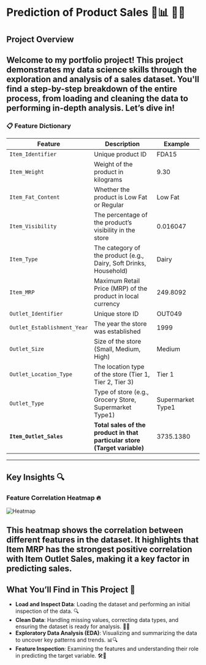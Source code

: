 # Prediction of Product Sales 💼📊 💼✨

## Project Overview

Welcome to my portfolio project! This project demonstrates my data science skills through the exploration and analysis of a sales dataset. You'll find a step-by-step breakdown of the entire process, from loading and cleaning the data to performing in-depth analysis. Let’s dive in!
---

### 📋 Feature Dictionary

| Feature                      | Description                                                                                                       | Example      |
|------------------------------|-------------------------------------------------------------------------------------------------------------------|--------------|
| `Item_Identifier`             | Unique product ID                                                                                                | FDA15        |
| `Item_Weight`                 | Weight of the product in kilograms                                                                                | 9.30         |
| `Item_Fat_Content`            | Whether the product is Low Fat or Regular                                                                         | Low Fat      |
| `Item_Visibility`             | The percentage of the product’s visibility in the store                                                           | 0.016047     |
| `Item_Type`                   | The category of the product (e.g., Dairy, Soft Drinks, Household)                                                 | Dairy        |
| `Item_MRP`                    | Maximum Retail Price (MRP) of the product in local currency                                                       | 249.8092     |
| `Outlet_Identifier`           | Unique store ID                                                                                                  | OUT049       |
| `Outlet_Establishment_Year`   | The year the store was established                                                                                | 1999         |
| `Outlet_Size`                 | Size of the store (Small, Medium, High)                                                                           | Medium       |
| `Outlet_Location_Type`        | The location type of the store (Tier 1, Tier 2, Tier 3)                                                           | Tier 1       |
| `Outlet_Type`                 | Type of store (e.g., Grocery Store, Supermarket Type1)                                                            | Supermarket Type1 |
| **`Item_Outlet_Sales`**       | **Total sales of the product in that particular store (Target variable)**                                         | 3735.1380    |
---

## Key Insights 🔍

### Feature Correlation Heatmap 🔥
![Heatmap](https://github.com/user-attachments/assets/bf10bb6b-f6ad-4543-9ba8-cae1fdc87b05)
  
This heatmap shows the correlation between different features in the dataset. It highlights that **Item MRP** has the strongest positive correlation with **Item Outlet Sales**, making it a key factor in predicting sales.
---

## What You’ll Find in This Project 📑

- **Load and Inspect Data**: Loading the dataset and performing an initial inspection of the data. 🔍
- **Clean Data**: Handling missing values, correcting data types, and ensuring the dataset is ready for analysis. 🧼✨
- **Exploratory Data Analysis (EDA)**: Visualizing and summarizing the data to uncover key patterns and trends. 📊🔍
- **Feature Inspection**: Examining the features and understanding their role in predicting the target variable. 🛠️👀
